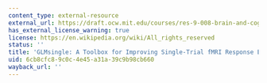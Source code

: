 ```yaml
---
content_type: external-resource
external_url: https://draft.ocw.mit.edu/courses/res-9-008-brain-and-cognitive-sciences-computational-tutorials/pages/glmsingle-a-toolbox-for-improving-single-trial-fmri-response-estimates/
has_external_license_warning: true
license: https://en.wikipedia.org/wiki/All_rights_reserved
status: ''
title: 'GLMsingle: A Toolbox for Improving Single-Trial fMRI Response Estimates'
uid: 6cb8cfc8-9c0c-4e45-a31a-39c9b98cb660
wayback_url: ''
---
```

